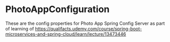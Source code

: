 # PhotoAppConfiguration

These are the config properties for Photo App Spring Config Server as part of learning of https://qualifacts.udemy.com/course/spring-boot-microservices-and-spring-cloud/learn/lecture/13473446
